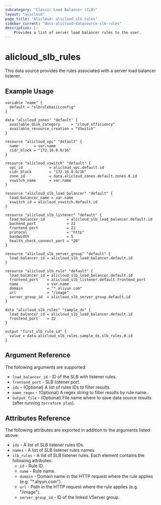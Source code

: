 ```yaml
---
subcategory: "Classic Load Balancer (CLB)"
layout: "alicloud"
page_title: "Alicloud: alicloud_slb_rules"
sidebar_current: "docs-alicloud-datasource-slb-rules"
description: |-
    Provides a list of server load balancer rules to the user.
---
```


# alicloud\_slb_rules

This data source provides the rules associated with a server load balancer listener.

## Example Usage

```
variable "name" {
  default = "slbrulebasicconfig"
}

data "alicloud_zones" "default" {
  available_disk_category     = "cloud_efficiency"
  available_resource_creation = "VSwitch"
}

resource "alicloud_vpc" "default" {
  name       = var.name
  cidr_block = "172.16.0.0/16"
}

resource "alicloud_vswitch" "default" {
  vpc_id            = alicloud_vpc.default.id
  cidr_block        = "172.16.0.0/16"
  zone_id           = data.alicloud_zones.default.zones.0.id
  vswitch_name      = var.name
}

resource "alicloud_slb_load_balancer" "default" {
  load_balancer_name = var.name
  vswitch_id = alicloud_vswitch.default.id
}

resource "alicloud_slb_listener" "default" {
  load_balancer_id          = alicloud_slb_load_balancer.default.id
  backend_port              = 22
  frontend_port             = 22
  protocol                  = "http"
  bandwidth                 = 5
  health_check_connect_port = "20"
}

resource "alicloud_slb_server_group" "default" {
  load_balancer_id = alicloud_slb_load_balancer.default.id
}

resource "alicloud_slb_rule" "default" {
  load_balancer_id = alicloud_slb_load_balancer.default.id
  frontend_port    = alicloud_slb_listener.default.frontend_port
  name             = var.name
  domain           = "*.aliyun.com"
  url              = "/image"
  server_group_id  = alicloud_slb_server_group.default.id
}

data "alicloud_slb_rules" "sample_ds" {
  load_balancer_id = alicloud_slb_load_balancer.default.id
  frontend_port    = 22
}

output "first_slb_rule_id" {
  value = data.alicloud_slb_rules.sample_ds.slb_rules.0.id
}
```

## Argument Reference

The following arguments are supported:

* `load_balancer_id` - ID of the SLB with listener rules.
* `frontend_port` - SLB listener port.
* `ids` - (Optional) A list of rules IDs to filter results.
* `name_regex` - (Optional) A regex string to filter results by rule name.
* `output_file` - (Optional) File name where to save data source results (after running `terraform plan`).

## Attributes Reference

The following attributes are exported in addition to the arguments listed above:

* `ids` - A list of SLB listener rules IDs.
* `names` - A list of SLB listener rules names.
* `slb_rules` - A list of SLB listener rules. Each element contains the following attributes:
  * `id` - Rule ID.
  * `name` - Rule name.
  * `domain` - Domain name in the HTTP request where the rule applies (e.g. "*.aliyun.com").
  * `url` - Path in the HTTP request where the rule applies (e.g. "/image").
  * `server_group_id` - ID of the linked VServer group.
